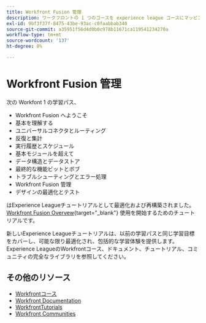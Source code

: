 ```yaml
---
title: Workfront Fusion 管理
description: ワークフロントの 1 つのコースを experience league コースにマッピング
exl-id: 9bf3f37f-8475-43be-93ac-c0faabbab340
source-git-commit: a35951f56d4d0b0c978b11671ca119541234270a
workflow-type: tm+mt
source-wordcount: '137'
ht-degree: 0%

---
```


# Workfront Fusion 管理

次の Workfont 1 の学習パス、

* Workfront Fusion へようこそ
* 基本を理解する
* ユニバーサルコネクタとルーティング
* 反復と集計
* 実行履歴とスケジュール
* 基本モジュールを超えて
* データ構造とデータストア
* 最終的な機能ビットとボブ
* トラブルシューティングとエラー処理
* Workfront Fusion 管理
* デザインの最適化とテスト

はExperience Leagueチュートリアルとして最適化および再構築されました。 [Workfront Fusion Overvew](https://experienceleague.adobe.com/docs/workfront-learn/tutorials-workfront/fusion/welcome-to-workfront-fusion/workfront-fusion-overview.html?lang=en){target="_blank"} 使用を開始するためのチュートリアルです。

新しいExperience Leagueチュートリアルは、以前の学習パスと同じ学習目標をカバーし、可能な限り最適化され、包括的な学習体験を提供します。  Experience LeagueのWorkfrontコース、ドキュメント、チュートリアル、コミュニティの完全なライブラリを参照してください。

## その他のリソース

* [Workfrontコース](https://experienceleague.adobe.com/?lang=en&amp;Solution=Workfront#courses)
* [Workfront Documentation](https://experienceleague.adobe.com/docs/workfront.html)
* [WorkfrontTutorials](https://experienceleague.adobe.com/docs/workfront-learn/tutorials-workfront/home.html)
* [Workfront Communities](https://experienceleaguecommunities.adobe.com/t5/workfront/ct-p/workfront)
